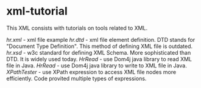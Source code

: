 # xml-tutorial

This XML consists with tutorials on tools related to XML. 

*hr.xml* - xml file example 
*hr.dtd* - xml file element definition. DTD stands for "Document Type Definition". This method of defining XML file is outdated. 
*hr.xsd* - w3c standard for defining XML Schema. More sophisticated than DTD. It is widely used today. 
*HrRead* - use Dom4j java library to read XML file in Java. 
*HrRead* - use Dom4j java library to write to XML file in Java. 
*XPathTester* - use XPath expression to access XML file nodes more efficiently. Code provited multiple types of expressions. 
